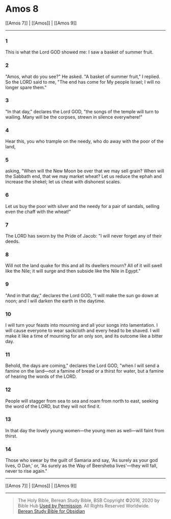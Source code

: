 # Amos 8

[[Amos 7]] | [[Amos]] | [[Amos 9]]

---

### 1
This is what the Lord GOD showed me: I saw a basket of summer fruit.

### 2
"Amos, what do you see?" He asked. "A basket of summer fruit," I replied. So the LORD said to me, "The end has come for My people Israel; I will no longer spare them."

### 3
"In that day," declares the Lord GOD, "the songs of the temple will turn to wailing. Many will be the corpses, strewn in silence everywhere!"

### 4
Hear this, you who trample on the needy, who do away with the poor of the land,

### 5
asking, "When will the New Moon be over that we may sell grain? When will the Sabbath end, that we may market wheat? Let us reduce the ephah and increase the shekel; let us cheat with dishonest scales.

### 6
Let us buy the poor with silver and the needy for a pair of sandals, selling even the chaff with the wheat!"

### 7
The LORD has sworn by the Pride of Jacob: "I will never forget any of their deeds.

### 8
Will not the land quake for this and all its dwellers mourn? All of it will swell like the Nile; it will surge and then subside like the Nile in Egypt."

### 9
"And in that day," declares the Lord GOD, "I will make the sun go down at noon; and I will darken the earth in the daytime.

### 10
I will turn your feasts into mourning and all your songs into lamentation. I will cause everyone to wear sackcloth and every head to be shaved. I will make it like a time of mourning for an only son, and its outcome like a bitter day.

### 11
Behold, the days are coming," declares the Lord GOD, "when I will send a famine on the land—not a famine of bread or a thirst for water, but a famine of hearing the words of the LORD.

### 12
People will stagger from sea to sea and roam from north to east, seeking the word of the LORD, but they will not find it.

### 13
In that day the lovely young women—the young men as well—will faint from thirst.

### 14
Those who swear by the guilt of Samaria and say, 'As surely as your god lives, O Dan,' or, 'As surely as the Way of Beersheba lives'—they will fall, never to rise again."

---

[[Amos 7]] | [[Amos]] | [[Amos 9]]

---

> The Holy Bible, Berean Study Bible, BSB
> Copyright &copy;2016, 2020 by Bible Hub
> [Used by Permission](https://berean.bible/terms.htm). All Rights Reserved Worldwide.
> [Berean Study Bible for Obsidian](https://github.com/gapmiss/berean-study-bible-for-obsidian)

